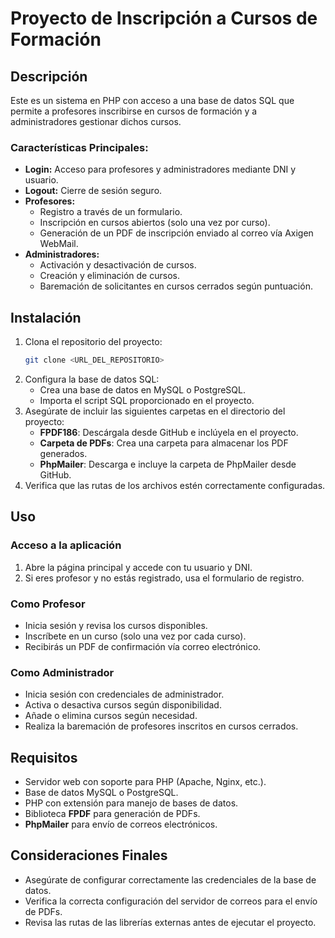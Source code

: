 # Proyecto de Inscripción a Cursos de Formación

## Descripción
Este es un sistema en PHP con acceso a una base de datos SQL que permite a profesores inscribirse en cursos de formación y a administradores gestionar dichos cursos.

### Características Principales:
- **Login:** Acceso para profesores y administradores mediante DNI y usuario.
- **Logout:** Cierre de sesión seguro.
- **Profesores:**
  - Registro a través de un formulario.
  - Inscripción en cursos abiertos (solo una vez por curso).
  - Generación de un PDF de inscripción enviado al correo vía Axigen WebMail.
- **Administradores:**
  - Activación y desactivación de cursos.
  - Creación y eliminación de cursos.
  - Baremación de solicitantes en cursos cerrados según puntuación.

## Instalación
1. Clona el repositorio del proyecto:
   ```sh
   git clone <URL_DEL_REPOSITORIO>
   ```
2. Configura la base de datos SQL:
   - Crea una base de datos en MySQL o PostgreSQL.
   - Importa el script SQL proporcionado en el proyecto.
3. Asegúrate de incluir las siguientes carpetas en el directorio del proyecto:
   - **FPDF186**: Descárgala desde GitHub e inclúyela en el proyecto.
   - **Carpeta de PDFs**: Crea una carpeta para almacenar los PDF generados.
   - **PhpMailer**: Descarga e incluye la carpeta de PhpMailer desde GitHub.
4. Verifica que las rutas de los archivos estén correctamente configuradas.

## Uso
### Acceso a la aplicación
1. Abre la página principal y accede con tu usuario y DNI.
2. Si eres profesor y no estás registrado, usa el formulario de registro.

### Como Profesor
- Inicia sesión y revisa los cursos disponibles.
- Inscríbete en un curso (solo una vez por cada curso).
- Recibirás un PDF de confirmación vía correo electrónico.

### Como Administrador
- Inicia sesión con credenciales de administrador.
- Activa o desactiva cursos según disponibilidad.
- Añade o elimina cursos según necesidad.
- Realiza la baremación de profesores inscritos en cursos cerrados.

## Requisitos
- Servidor web con soporte para PHP (Apache, Nginx, etc.).
- Base de datos MySQL o PostgreSQL.
- PHP con extensión para manejo de bases de datos.
- Biblioteca **FPDF** para generación de PDFs.
- **PhpMailer** para envío de correos electrónicos.

## Consideraciones Finales
- Asegúrate de configurar correctamente las credenciales de la base de datos.
- Verifica la correcta configuración del servidor de correos para el envío de PDFs.
- Revisa las rutas de las librerías externas antes de ejecutar el proyecto.



